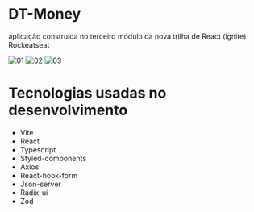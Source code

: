 # DT-Money
aplicação construída no terceiro módulo da nova trilha de React (ignite) Rockeatseat

![01](https://user-images.githubusercontent.com/39626457/204912652-54013c53-e56e-46c2-9f45-278d8033ffdc.PNG)
![02](https://user-images.githubusercontent.com/39626457/204912654-145bf8a6-e849-4259-a321-b4cd01121472.PNG)
![03](https://user-images.githubusercontent.com/39626457/204912659-390e1aa7-201a-42e4-a5be-4b296a7bdd59.PNG)


# Tecnologias usadas no desenvolvimento 
* Vite
* React
* Typescript
* Styled-components
* Axios
* React-hook-form
* Json-server
* Radix-ui
* Zod
